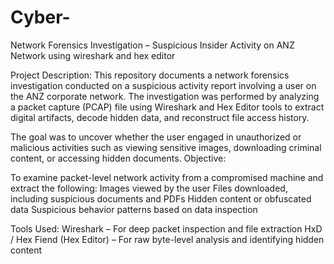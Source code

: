 # Cyber-
 Network Forensics Investigation – Suspicious Insider Activity on ANZ Network using wireshark and hex editor

 
Project Description:
This repository documents a network forensics investigation conducted on a suspicious activity report involving a user on the ANZ corporate network. The investigation was performed by analyzing a packet capture (PCAP) file using Wireshark and Hex Editor tools to extract digital artifacts, decode hidden data, and reconstruct file access history.

The goal was to uncover whether the user engaged in unauthorized or malicious activities such as viewing sensitive images, downloading criminal content, or accessing hidden documents.
Objective:

To examine packet-level network activity from a compromised machine and extract the following:
Images viewed by the user
Files downloaded, including suspicious documents and PDFs
Hidden content or obfuscated data
Suspicious behavior patterns based on data inspection

Tools Used:
Wireshark – For deep packet inspection and file extraction
HxD / Hex Fiend (Hex Editor) – For raw byte-level analysis and identifying hidden content
